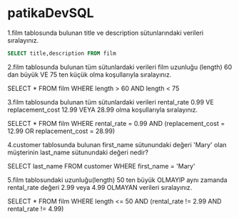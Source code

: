 # patikaDevSQL
1.film tablosunda bulunan title ve description sütunlarındaki verileri sıralayınız.
~~~~SQL
SELECT title,description FROM film
~~~~

2.film tablosunda bulunan tüm sütunlardaki verileri film uzunluğu (length) 60 dan büyük VE 75 ten küçük olma koşullarıyla sıralayınız.

SELECT * FROM film WHERE length > 60 AND length < 75

3.film tablosunda bulunan tüm sütunlardaki verileri rental_rate 0.99 VE replacement_cost 12.99 VEYA 28.99 olma koşullarıyla sıralayınız.

SELECT * FROM film WHERE rental_rate = 0.99 AND (replacement_cost = 12.99 OR replacement_cost = 28.99)

4.customer tablosunda bulunan first_name sütunundaki değeri 'Mary' olan müşterinin last_name sütunundaki değeri nedir?

SELECT last_name FROM customer WHERE first_name = 'Mary'

5.film tablosundaki uzunluğu(length) 50 ten büyük OLMAYIP aynı zamanda rental_rate değeri 2.99 veya 4.99 OLMAYAN verileri sıralayınız.

SELECT * FROM film WHERE length <= 50 AND (rental_rate != 2.99 AND rental_rate != 4.99)
